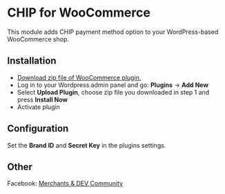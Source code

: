 # CHIP for WooCommerce

This module adds CHIP payment method option to your WordPress-based WooCommerce shop.

## Installation

* [Download zip file of WooCommerce plugin.](https://github.com/CHIPAsia/chip-for-woocommerce/archive/master.zip)
* Log in to your Wordpress admin panel and go: **Plugins** -> **Add New**
* Select **Upload Plugin**, choose zip file you downloaded in step 1 and press **Install Now**
* Activate plugin

## Configuration

Set the **Brand ID** and **Secret Key** in the plugins settings.

## Other

Facebook: [Merchants & DEV Community](https://www.facebook.com/groups/3210496372558088)